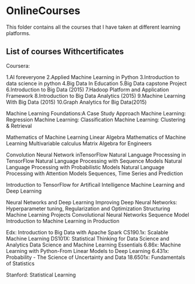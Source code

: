 # OnlineCourses
This folder contains all the courses that I have taken at different learning platforms. 
## List of courses Withcertificates

Coursera:

1.AI foreveryone
2.Applied Machine Learning in Python
3.Introduction to data science in python 
4.Big Data In Education
5.Big Data capstone Project
6.Introduction to Big Data (2015)
7.Hadoop Platform and Application Framework
8.Introduction to Big Data Analytics (2015)
9.Machine Learning With Big Data (2015)
10.Graph Analytics for Big Data(2015)

Machine Learning Foundations:A Case Study Approach
Machine Learning: Regression
Machine Learning: Classification
Machine Learning: Clustering & Retrieval

Mathematics of Machine Learning Linear Algebra
Mathematics of Machine Learning Multivariable calculus
Matrix Algebra for Engineers

Convolution Neural Network inTensorFlow 
Natural Language Processing in TensorFlow
Natural Language Processing with Sequence Models
Natural Language Processing with Probabilistic Models
Natural Language Processing with Attention Models
Sequences, Time Series and Prediction

Introduction to TensorFlow for Artificail Intelligence Machine Learning and Deep Learning

Neural Networks and Deep Learning
Improving Deep Neural Networks: Hyperparameter tuning, Regularization and Optimization
Structuring Machine Learning Projects
Convolutional Neural Networks
Sequence Model
Introduction to Machine Learning in Production

Edx:
Introduction to Big Data with Apache Spark
CS190.1x: Scalable Machine Learning
DS101X: Statistical Thinking for Data Science and Analytics
Data Science and Machine Learning Essentials
6.86x: Machine Learning with Python-From Linear Models to Deep Learning
6.431x: Probability - The Science of Uncertainty and Data
18.6501x: Fundamentals of Statistics

Stanford:
Statistical Learning




